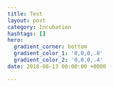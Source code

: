 ```yaml
---
title: Test
layout: post
category: Incubation
hashtags: []
hero:
  gradient_corner: bottom
  gradient_color_1: '0,0,0,.8'
  gradient_color_2: '0,0,0,.4'
date: 2018-08-13 00:00:00 +0000

---
```

